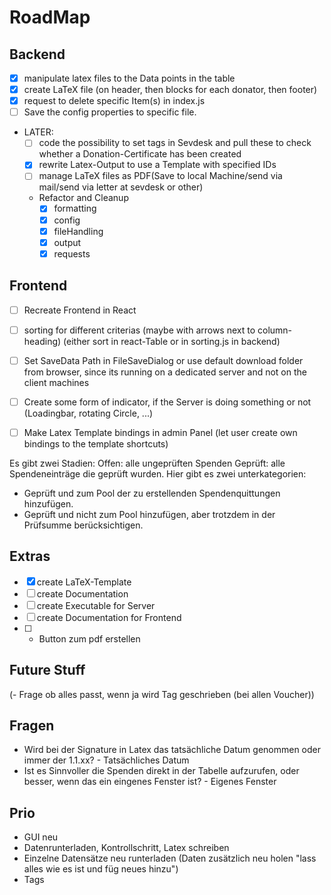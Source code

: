 # RoadMap

## Backend

- [x] manipulate latex files to the Data points in the table
- [x] create LaTeX file (on header, then blocks for each donator, then footer)
- [x] request to delete specific Item(s) in index.js
- [ ] Save the config properties to specific file.

- LATER:
  - [ ] code the possibility to set tags in Sevdesk and pull these to check whether a Donation-Certificate has been created
  - [x] rewrite Latex-Output to use a Template with specified IDs
  - [ ] manage LaTeX files as PDF(Save to local Machine/send via mail/send via letter at sevdesk or other)
  - Refactor and Cleanup
    - [x] formatting
    - [x] config
    - [x] fileHandling
    - [x] output
    - [x] requests

## Frontend

- [ ] Recreate Frontend in React
- [ ] sorting for different criterias (maybe with arrows next to column-heading) (either sort in react-Table or in sorting.js in backend)

- [ ] Set SaveData Path in FileSaveDialog or use default download folder from browser, since its running on a dedicated server and not on the client machines
- [ ] Create some form of indicator, if the Server is doing something or not (Loadingbar, rotating Circle, ...)
- [ ] Make Latex Template bindings in admin Panel (let user create own bindings to the template shortcuts)

Es gibt zwei Stadien:
Offen: alle ungeprüften Spenden
Geprüft: alle Spendeneinträge die geprüft wurden. Hier gibt es zwei unterkategorien:

- Geprüft und zum Pool der zu erstellenden Spendenquittungen hinzufügen.
- Geprüft und nicht zum Pool hinzufügen, aber trotzdem in der Prüfsumme berücksichtigen.

## Extras

- [x] create LaTeX-Template
- [ ] create Documentation
- [ ] create Executable for Server
- [ ] create Documentation for Frontend
- [ ] - Button zum pdf erstellen

## Future Stuff

(- Frage ob alles passt, wenn ja wird Tag geschrieben (bei allen Voucher))

## Fragen

- Wird bei der Signature in Latex das tatsächliche Datum genommen oder immer der 1.1.xx? - Tatsächliches Datum
- Ist es Sinnvoller die Spenden direkt in der Tabelle aufzurufen, oder besser, wenn das ein eingenes Fenster ist?  - Eigenes Fenster

## Prio

- GUI neu
- Datenrunterladen, Kontrollschritt, Latex schreiben
- Einzelne Datensätze neu runterladen (Daten zusätzlich neu holen "lass alles wie es ist und füg neues hinzu")
- Tags
